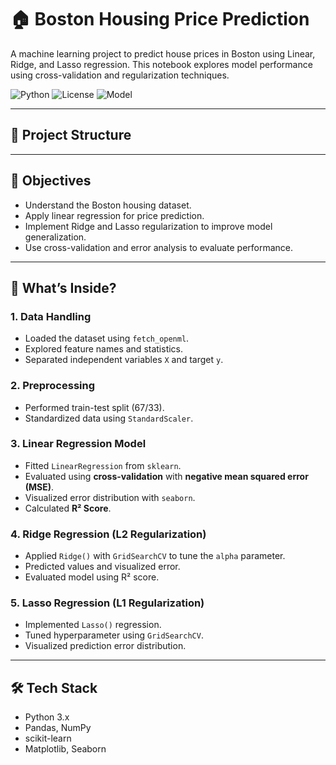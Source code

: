 # 🏠 Boston Housing Price Prediction

A machine learning project to predict house prices in Boston using Linear, Ridge, and Lasso regression. This notebook explores model performance using cross-validation and regularization techniques.

![Python](https://img.shields.io/badge/Python-3.10-blue.svg)
![License](https://img.shields.io/badge/License-MIT-green.svg)
![Model](https://img.shields.io/badge/Model-Linear%20Regression-orange)

---

## 📂 Project Structure

---

## 📌 Objectives

- Understand the Boston housing dataset.
- Apply linear regression for price prediction.
- Implement Ridge and Lasso regularization to improve model generalization.
- Use cross-validation and error analysis to evaluate performance.

---

## 🧠 What’s Inside?

### 1. Data Handling
- Loaded the dataset using `fetch_openml`.
- Explored feature names and statistics.
- Separated independent variables `X` and target `y`.

### 2. Preprocessing
- Performed train-test split (67/33).
- Standardized data using `StandardScaler`.

### 3. Linear Regression Model
- Fitted `LinearRegression` from `sklearn`.
- Evaluated using **cross-validation** with **negative mean squared error (MSE)**.
- Visualized error distribution with `seaborn`.
- Calculated **R² Score**.

### 4. Ridge Regression (L2 Regularization)
- Applied `Ridge()` with `GridSearchCV` to tune the `alpha` parameter.
- Predicted values and visualized error.
- Evaluated model using R² score.

### 5. Lasso Regression (L1 Regularization)
- Implemented `Lasso()` regression.
- Tuned hyperparameter using `GridSearchCV`.
- Visualized prediction error distribution.

---

## 🛠️ Tech Stack

- Python 3.x
- Pandas, NumPy
- scikit-learn
- Matplotlib, Seaborn




